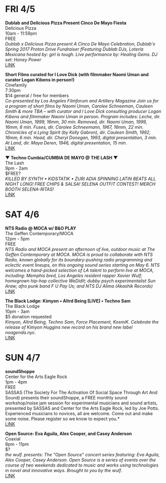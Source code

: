 # FRI 4/5  
**Dublab and Delicious Pizza Present Cinco De Mayo Fiesta**  
Delicious Pizza  
10am - 11:59pm  
FREE  
*Dublab x Delicious Pizza present A Cinco De Mayo Celebration, Dublab's Spring 2017 Proton Drive Fundraiser fFeaturing Dublab DJs, Lotería Mexicana hosted by: girl is tough. Live performance by: Healing Gems. DJ set: Honey Power*  
[LINK](https://www.facebook.com/events/250592695415946/?active_tab=about)  

**Short Films curated for I Love Dick (with filmmaker Naomi Uman and curator Logan Kibens in person!)**  
Cinefamily  
7:30pm  
$14 general / free for members  
*Co-presented by Los Angeles Filmforum and Artillery Magazine Join us for a program of short films by Naomi Uman, Carolee Schneeman, Cauleen Smith & more TBA – with curator and I Love Dick consulting producer Logan Kibens and filmmaker Naomi Uman in person.  Program includes: Leche, dir. Naomi Uman, 1999, 16mm, 30 min.  Removed, dir. Naomi Uman, 1999, 16mm, 6 min.  Fuses, dir. Carolee Schneemann, 1967, 16mm, 22 min.  Chronicles of a Lying Spirit (by Kelly Gabron), dir. Cauleen Smith, 1992, 16mm, 6 min.  Head, dir. Cheryl Donegan, 1993, digital presentation, 3 min. At Land, dir. Maya Deren, 1946, digital presentation, 15 min.*  
[LINK](http://www.cinefamily.org/films/no-great-women-artists/#short-films-curated-for-i-love-dick-with-filmmaker-naomi-uman-and-curator-logan-kibens-in-person)  

**▼ Techno Cumbia/CUMBIA DE MAYO @ THE LASH ▼**  
The Lash  
9pm - 2am  
$FREE?  
*KILLED BY SYNTH • KIDSTATIK • ZURI ADIA SPINNING LATIN BEATS ALL NIGHT LONG! FREE CHIPS & SALSA! SELENA OUTFIT CONTEST! MERCH BOOTH SELENA-RITAS!*  
[LINK](http://www.technocumbia.com/)

# SAT 4/6
**NTS Radio @ MOCA w/ B&O PLAY**  
The Geffen Contemporary/MOCA  
12pm - 5pm  
FREE  
*NTS Radio and MOCA present an afternoon of live, outdoor music at The Geffen Contemporary at MOCA. MOCA is proud to collaborate with NTS Radio, known globally for its boundary-pushing radio programming and eclectic event lineups, on this ongoing sound series starting on May 6. NTS welcomes a hand-picked selection of LA talent to perform live at MOCA, including: Memphis bred, Los Angeles resident rapper Xavier Wulf; homegrown hip-hop collective WeDidIt; dubby psych experimentalist Sun Araw; afro punk band F U Pay Us; and NTS DJ Alima (Akashik Records)*  
[LINK](https://www.moca.org/program/nts-moca-w-bo-play)  

**The Black Lodge: Kimyon <NYC> • Altrd Being [LIVE] • Techno Sam**  
The Black Lodge  
10pm - 3am  
$5 donation requested  
*Kimyon, Altrd Being, Techno Sam, Force Placement, KosmiK. Celebrate the release of Kimyon Huggins new record on his brand new label noagenda.nyc.*  
[LINK](https://www.facebook.com/events/1820136638309044/)  

# SUN 4/7
**soundShoppe**  
Center for the Arts Eagle Rock  
1pm - 4pm  
FREE  
SASSAS (The Society For The Activation Of Social Space Through Art And Sound) presents their soundShoppe, a FREE monthly sound workshop/noise jam session for experimental musicians and sound artists, presented by SASSAS and Center for the Arts Eagle Rock, led by Joe Potts. Experienced musicians to novices, all are welcome. Come out and make some noise. Please register so we know to expect you.*  
[LINK](http://sassas.org/event/soundshoppe-05-07-17/)  

**Open Source: Eva Aguila, Alex Cooper, and Casey Anderson**  
Coaxial  
8pm - 11pm  
$?  
*the wulf. presents: The "Open Source" concert series featuring: Eva Aguila, Alex Cooper, Casey Anderson. Open Source is a series of events over the course of two weekends dedicated to music and works using technologies in novel and innovative ways. Brought to you by the wulf.*  
[LINK](http://thewulf.org/)  
